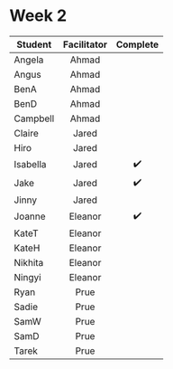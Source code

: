 # Week 2

| Student | Facilitator | Complete |
| ------- | :---------: | :------: |
| Angela |   Ahmad        |        |
| Angus |       Ahmad         |       |
| BenA |  Ahmad               |     |
| BenD |  Ahmad            |      |
| Campbell |     Ahmad          |        |
| Claire |    Jared            |          |
| Hiro |      Jared         |          |
| Isabella |   Jared             |  ✔️    |
| Jake |      Jared          |    ✔️  |
| Jinny |     Jared           |    |
| Joanne |       Eleanor         | ✔️     |
| KateT |      Eleanor          |       |
| KateH |  Eleanor              |       |
| Nikhita |     Eleanor           |      |
| Ningyi |     Eleanor           |     |
| Ryan |      Prue          |     |
| Sadie |     Prue           |     |
| SamW |      Prue          |     |
| SamD |      Prue          |     |
| Tarek |     Prue          |     |

<!-- ✔️ or ❌ -->
